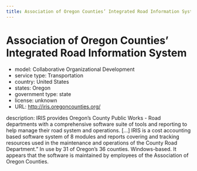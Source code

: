 ```yaml
---
title: Association of Oregon Counties’ Integrated Road Information System
---
```


# Association of Oregon Counties’ Integrated Road Information System

- model: Collaborative Organizational Development
- service type: Transportation
- country: United States
- states: Oregon
- government type: state
- license: unknown
- URL: http://iris.oregoncounties.org/


description: IRIS provides Oregon’s County Public Works - Road departments with a comprehensive software suite of tools and reporting to help manage their road system and operations. [...] IRIS is a cost accounting based software system of 8 modules and reports covering and tracking resources used in the maintenance and operations of the County Road Department.” In use by 31 of Oregon’s 36 counties. Windows-based. It appears that the software is maintained by employees of the Association of Oregon Counties.
